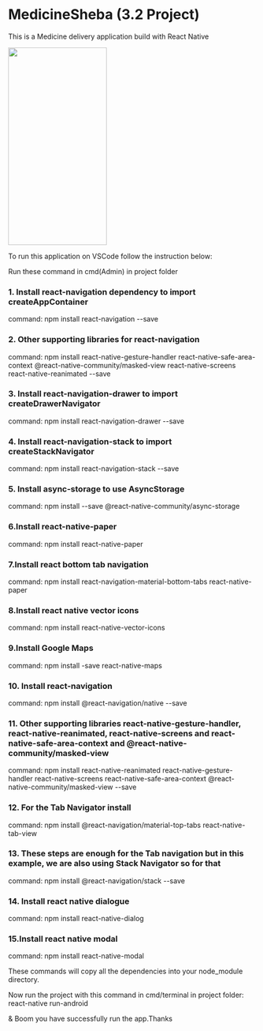 # MedicineSheba (3.2 Project)
This is a Medicine delivery application build with React Native

<img src="https://user-images.githubusercontent.com/53004677/89701944-b29c6000-d95d-11ea-9b02-e94290588273.png" width="200" height="400" />


To run this application on VSCode follow the instruction below:

Run these command in cmd(Admin) in  project folder 

### 1. Install react-navigation dependency to import createAppContainer

command: npm install react-navigation --save

### 2. Other supporting libraries for react-navigation

command: npm install react-native-gesture-handler react-native-safe-area-context @react-native-community/masked-view react-native-screens react-native-reanimated --save

### 3. Install react-navigation-drawer to import createDrawerNavigator

command: npm install react-navigation-drawer --save

### 4. Install react-navigation-stack to import createStackNavigator

command: npm install react-navigation-stack --save

### 5. Install async-storage to use AsyncStorage

command: npm install --save @react-native-community/async-storage

### 6.Install react-native-paper

command: npm install react-native-paper

### 7.Install react bottom tab navigation

command: npm install react-navigation-material-bottom-tabs react-native-paper 

### 8.Install react native vector icons

command: npm install react-native-vector-icons

### 9.Install Google Maps

command: npm install -save react-native-maps  

### 10. Install react-navigation


command: npm install @react-navigation/native --save

### 11. Other supporting libraries react-native-gesture-handler, react-native-reanimated, react-native-screens and react-native-safe-area-context and @react-native-community/masked-view

command: npm install react-native-reanimated react-native-gesture-handler react-native-screens react-native-safe-area-context @react-native-community/masked-view --save

### 12. For the  Tab Navigator install

command: npm install @react-navigation/material-top-tabs react-native-tab-view

### 13. These steps are enough for the Tab navigation but in this example, we are also using Stack Navigator so for that


command: npm install @react-navigation/stack --save

### 14. Install react native dialogue

command: npm install react-native-dialog

### 15.Install react native modal

command: npm install react-native-modal

These commands will copy all the dependencies into your node_module directory.


Now run the project with this command in cmd/terminal in project folder: react-native run-android

& Boom you have successfully run the app.Thanks
